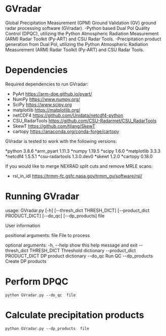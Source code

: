 # GVradar
Global Precipitation Measurement (GPM) Ground Validation (GV) ground radar processing software (GVradar). 
    -Python based Dual Pol Quality Control (DPQC), utilizing the Python Atmospheric Radiation Measurement (ARM) Radar Toolkit (Py-ART) and CSU Radar Tools.
    -Precipitation product generation from Dual Pol, utilizing the Python Atmospheric Radiation Measurement (ARM) Radar Toolkit (Py-ART) and CSU Radar Tools.

Dependencies
============

Required dependencies to run GVradar:

* PyArt <https://arm-doe.github.io/pyart/>
* NumPy <https://www.numpy.org/>
* SciPy <https://www.scipy.org>
* matplotlib <https://matplotlib.org/>
* netCDF4 <https://github.com/Unidata/netcdf4-python>
* CSU_RadarTools <https://github.com/CSU-Radarmet/CSU_RadarTools>
* SkewT <https://github.com/tjlang/SkewT>
* cartopy <https://anaconda.org/conda-forge/cartopy>

GVradar is tested to work with the following versions:

*python                    3.8.6
*arm_pyart                 1.11.3
*numpy                     1.19.5
*scipy                     1.6.0
*matplotlib                3.3.3
*netcdf4                   1.5.5.1
*csu-radartools            1.3.0.dev0
*skewt                     1.2.0
*cartopy                   0.18.0

If you would like to merge NEXRAD split cuts and remove MRLE scans:

* rsl_in_idl <https://trmm-fc.gsfc.nasa.gov/trmm_gv/software/rsl/>

Running GVradar
==============

usage: GVradar.py [-h] [--thresh_dict THRESH_DICT] [--product_dict PRODUCT_DICT] [--do_qc] [--dp_products] file

User information

positional arguments:
  file                  File to process

optional arguments:
  -h, --help                      show this help message and exit
  --thresh_dict THRESH_DICT       Threshold dictionary
  --product_dict PRODUCT_DICT     DP product dictionary
  --do_qc                         Run QC
  --dp_products                   Create DP products

Perform DPQC
============

    python GVradar.py --do_qc  file
    
Calculate precipitation products
===============================

    python GVradar.py --dp_products  file
